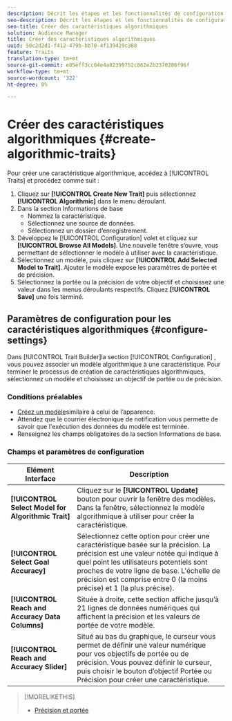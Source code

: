 ```yaml
---
description: Décrit les étapes et les fonctionnalités de configuration propres au processus de création de caractéristiques algorithmiques.
seo-description: Décrit les étapes et les fonctionnalités de configuration propres au processus de création de caractéristiques algorithmiques.
seo-title: Créer des caractéristiques algorithmiques
solution: Audience Manager
title: Créer des caractéristiques algorithmiques
uuid: 50c2d2d1-f412-479b-bb70-4f139429c388
feature: Traits
translation-type: tm+mt
source-git-commit: e05eff3cc04e4a82399752c862e2b2370286f96f
workflow-type: tm+mt
source-wordcount: '322'
ht-degree: 0%

---
```



# Créer des caractéristiques algorithmiques {#create-algorithmic-traits}

<!-- t_algo_trait_build.xml -->

Pour créer une caractéristique algorithmique, accédez à [!UICONTROL Traits] et procédez comme suit :

1. Cliquez sur **[!UICONTROL Create New Trait]** puis sélectionnez **[!UICONTROL Algorithmic]** dans le menu déroulant.
1. Dans la section Informations [](../../features/traits/create-onboarded-rule-based-traits.md) de base
   * Nommez la caractéristique.
   * Sélectionnez une source de données.
   * Sélectionnez un dossier d’enregistrement.
1. Développez le [!UICONTROL Configuration] volet et cliquez sur **[!UICONTROL Browse All Models]**.
Une nouvelle fenêtre s’ouvre, vous permettant de sélectionner le modèle à utiliser avec la caractéristique.
1. Sélectionnez un modèle, puis cliquez sur **[!UICONTROL Add Selected Model to Trait]**.
Ajouter le modèle expose les paramètres de portée et de précision.
1. Sélectionnez la portée ou la précision de votre objectif et choisissez une valeur dans les menus déroulants respectifs. Cliquez **[!UICONTROL Save]** une fois terminé.

## Paramètres de configuration pour les caractéristiques algorithmiques {#configure-settings}

Dans [!UICONTROL Trait Builder]la section [!UICONTROL Configuration] , vous pouvez associer un modèle algorithmique à une caractéristique. Pour terminer le processus de création de caractéristiques algorithmiques, sélectionnez un modèle et choisissez un objectif de portée ou de précision.

### Conditions préalables

<!-- r_algo_trait_config_section.xml -->

* [Créez un modèle](../../features/algorithmic-models/create-model.md)similaire à celui de l’apparence.
* Attendez que le courrier électronique de notification vous permette de savoir que l&#39;exécution des données du modèle est terminée.
* Renseignez les champs obligatoires de la section Informations [](../../features/traits/create-onboarded-rule-based-traits.md) de base.

### Champs et paramètres de configuration

| Elément Interface | Description |
|---|---|
| **[!UICONTROL Select Model for Algorithmic Trait]** | Cliquez sur le **[!UICONTROL Update]** bouton pour ouvrir la fenêtre des modèles. Dans la fenêtre, sélectionnez le modèle algorithmique à utiliser pour créer la caractéristique. |
| **[!UICONTROL Select Goal Accuracy]** | Sélectionnez cette option pour créer une caractéristique basée sur la précision. La précision est une valeur notée qui indique à quel point les utilisateurs potentiels sont proches de votre ligne de base. L&#39;échelle de précision est comprise entre 0 (la moins précise) et 1 (la plus précise). |
| **[!UICONTROL Reach and Accuracy Data Columns]** | Située à droite, cette section affiche jusqu’à 21 lignes de données numériques qui affichent la précision et les valeurs de portée de votre modèle. |
| **[!UICONTROL Reach and Accuracy Slider]** | Situé au bas du graphique, le curseur vous permet de définir une valeur numérique pour vos objectifs de portée ou de précision. Vous pouvez définir le curseur, puis choisir le bouton d’objectif Portée ou Précision pour créer une caractéristique. |

>[!MORELIKETHIS]
>
>* [Précision et portée](../../features/traits/trait-accuracy-reach.md)

